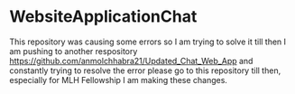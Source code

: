 # WebsiteApplicationChat
This repository was causing some errors so I am trying to solve it till then I am pushing to another respository https://github.com/anmolchhabra21/Updated_Chat_Web_App
and constantly trying to resolve the error please go to this repository till then, especially for MLH Fellowship I am making these changes.
